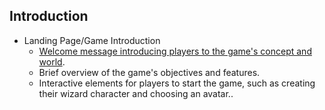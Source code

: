 ## Introduction
- Landing Page/Game Introduction
  - [Welcome message introducing players to the game's concept and world](#Introduction-to-the-game).
  - Brief overview of the game's objectives and features.
  - Interactive elements for players to start the game, such as creating their wizard character and choosing an avatar..
